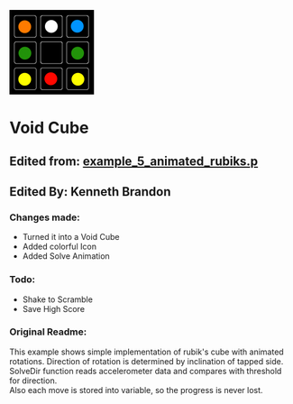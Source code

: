 ![Void](images/Void-150x150.png) 
# Void Cube
## Edited from: [example_5_animated_rubiks.p](http://www.futurocube.com/sdk/)
## Edited By: Kenneth Brandon  

### Changes made:
* Turned it into a Void Cube
* Added colorful Icon
* Added Solve Animation

### Todo:
* Shake to Scramble
* Save High Score

### Original Readme:
This example shows simple implementation of rubik's cube with animated rotations.
Direction of rotation is determined by inclination of tapped side. SolveDir function
reads accelerometer data and compares with threshold for direction.  
Also each move is stored into variable, so the progress is never lost.   

